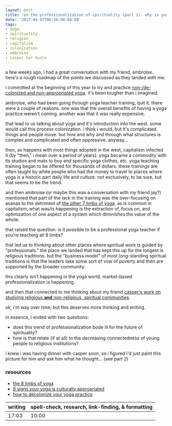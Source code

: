 ```yaml
---
layout: post
title: 'on the professionalization of spirituality (part 1): why is yoga training so expensive?'
date: '2017-04-07T06:36:00-04:00'
tags:
- yoga
- spirituality
- religion
- capitalism
- colonization
- ambroise
- casper ter kuile
--- 
```


a few weeks ago, i had a great conversation with my friend, ambroise. here's a rough roadmap of the points we discussed as they landed with me: 

i committed at the beginning of this year to try and practice [non-/de-colonized and non-appropriated yoga](http://everydayfeminism.com/2016/05/yoga-cultural-appropriation/). it's been tougher than i imagined. 

ambroise, who had been going through yoga teacher training, quit it. there were a couple of reasons. one was that the overall benefits of having a yoga practice weren't coming. another was that it was really expensive. 

that lead to us talking about yoga and it's introduction into the west. some would call this process colonization. i think i would, but it's complicated. things and people move. but how and why and through what structures is complex and complicated and often oppressive. anyway...

then, as happens with most things adopted in the west, capitalism infected it (by "then," i mean over a period of years). yoga became a commodity with its studios and mats to buy and specific yoga clothes, etc. yoga teaching training began to be offered for thousands of dollars. these trainings are often taught by white people who had the money to travel to places where yoga is a historic part daily life and culture. not exclusively, to be sure, but that seems to be the trend. 

and then ambroise (or maybe this was a conversation with my friend jay?) mentioned that part of the lack in the training was the over-focusing on asanas to the detriment of [the other 7 limbs of yoga](http://www.yogajournal.com/article/beginners/the-eight-limbs/). as is common in capitalism, what was/is happening is the extraction of, focus on, and optimization of one aspect of a system which diminishes the value of the whole. 

that raised the question: is it possible to be a professional yoga teacher if you're teaching all 8 limbs? 

that led us to thinking about other places where spiritual work is guided by "professionals." the place we landed that has kept this up for the longest is religious traditions. but the "business model" of most long-standing spiritual traditions is that the leaders take some sort of vow of poverty and then are supported by the broader community. 

this clearly isn't happening in the yoga world. market-based professionalization is happening. 

and then that connected to me thinking about my friend [casper's work on studying religious **and** non-religious, spiritual communities](http://howwegather.org/).

ok, i'm way over time, but this deserves more thinking and writing. 

in essence, i ended with two questions:

* does this trend of professionalization bode ill for the future of spirituality?
* how is that relate (if at all) to the decreasing connectedness of young people to religious institutions?

i knew i was having dinner with casper soon, so i figured i'd just paint this picture for him and ask him what he thought... (see part 2)

### resources

* [the 8 limbs of yoga](http://www.yogajournal.com/article/beginners/the-eight-limbs/)
* [8 signs your yoga is culturally appropriated](http://everydayfeminism.com/2016/05/yoga-cultural-appropriation/)
* [how to decolonize your yoga practice](http://www.decolonizingyoga.com/decolonize-yoga-practice/)

<table>
	<thead>
		<tr>
			<th>writing</th>
			<th>spell-check, research, link-finding, & formatting</th>
		</tr>
	</thead>
	<tbody>
		<tr>
			<td>17:03</td>
			<td>10:00</td>
		</tr>
	</tbody>
</table>